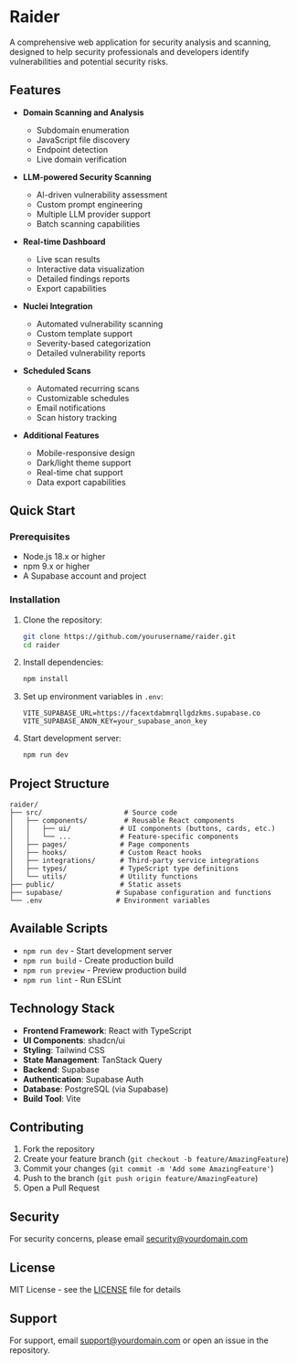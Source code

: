 # Raider

A comprehensive web application for security analysis and scanning, designed to help security professionals and developers identify vulnerabilities and potential security risks.

## Features

- **Domain Scanning and Analysis**
  - Subdomain enumeration
  - JavaScript file discovery
  - Endpoint detection
  - Live domain verification

- **LLM-powered Security Scanning**
  - AI-driven vulnerability assessment
  - Custom prompt engineering
  - Multiple LLM provider support
  - Batch scanning capabilities

- **Real-time Dashboard**
  - Live scan results
  - Interactive data visualization
  - Detailed findings reports
  - Export capabilities

- **Nuclei Integration**
  - Automated vulnerability scanning
  - Custom template support
  - Severity-based categorization
  - Detailed vulnerability reports

- **Scheduled Scans**
  - Automated recurring scans
  - Customizable schedules
  - Email notifications
  - Scan history tracking

- **Additional Features**
  - Mobile-responsive design
  - Dark/light theme support
  - Real-time chat support
  - Data export capabilities

## Quick Start

### Prerequisites

- Node.js 18.x or higher
- npm 9.x or higher
- A Supabase account and project

### Installation

1. Clone the repository:
   ```bash
   git clone https://github.com/yourusername/raider.git
   cd raider
   ```

2. Install dependencies:
   ```bash
   npm install
   ```

3. Set up environment variables in `.env`:
   ```
   VITE_SUPABASE_URL=https://facextdabmrqllgdzkms.supabase.co
   VITE_SUPABASE_ANON_KEY=your_supabase_anon_key
   ```

4. Start development server:
   ```bash
   npm run dev
   ```

## Project Structure

```
raider/
├── src/                    # Source code
│   ├── components/         # Reusable React components
│   │   ├── ui/            # UI components (buttons, cards, etc.)
│   │   └── ...            # Feature-specific components
│   ├── pages/             # Page components
│   ├── hooks/             # Custom React hooks
│   ├── integrations/      # Third-party service integrations
│   ├── types/             # TypeScript type definitions
│   └── utils/             # Utility functions
├── public/                # Static assets
├── supabase/             # Supabase configuration and functions
└── .env                  # Environment variables
```

## Available Scripts

- `npm run dev` - Start development server
- `npm run build` - Create production build
- `npm run preview` - Preview production build
- `npm run lint` - Run ESLint

## Technology Stack

- **Frontend Framework**: React with TypeScript
- **UI Components**: shadcn/ui
- **Styling**: Tailwind CSS
- **State Management**: TanStack Query
- **Backend**: Supabase
- **Authentication**: Supabase Auth
- **Database**: PostgreSQL (via Supabase)
- **Build Tool**: Vite

## Contributing

1. Fork the repository
2. Create your feature branch (`git checkout -b feature/AmazingFeature`)
3. Commit your changes (`git commit -m 'Add some AmazingFeature'`)
4. Push to the branch (`git push origin feature/AmazingFeature`)
5. Open a Pull Request

## Security

For security concerns, please email [security@yourdomain.com](mailto:security@yourdomain.com)

## License

MIT License - see the [LICENSE](LICENSE) file for details

## Support

For support, email [support@yourdomain.com](mailto:support@yourdomain.com) or open an issue in the repository.